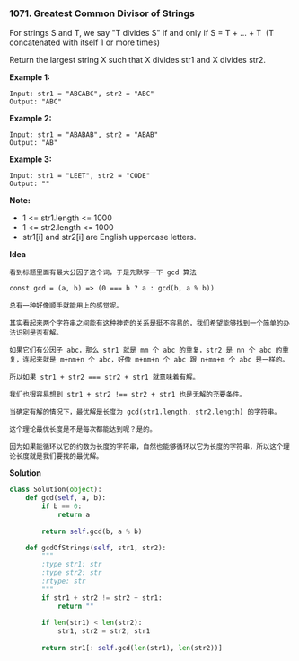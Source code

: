 ### 1071. Greatest Common Divisor of Strings

For strings S and T, we say "T divides S" if and only if S = T + ... + T  (T concatenated with itself 1 or more times)

Return the largest string X such that X divides str1 and X divides str2.

**Example 1:**
```
Input: str1 = "ABCABC", str2 = "ABC"
Output: "ABC"
```

**Example 2:**
```
Input: str1 = "ABABAB", str2 = "ABAB"
Output: "AB"
```

**Example 3:**
```
Input: str1 = "LEET", str2 = "CODE"
Output: ""
```

**Note:**
- 1 <= str1.length <= 1000
- 1 <= str2.length <= 1000
- str1[i] and str2[i] are English uppercase letters.


**Idea**
```
看到标题里面有最大公因子这个词，于是先默写一下 gcd 算法

const gcd = (a, b) => (0 === b ? a : gcd(b, a % b))

总有一种好像顺手就能用上的感觉呢。

其实看起来两个字符串之间能有这种神奇的关系是挺不容易的，我们希望能够找到一个简单的办法识别是否有解。

如果它们有公因子 abc，那么 str1 就是 mm 个 abc 的重复，str2 是 nn 个 abc 的重复，连起来就是 m+nm+n 个 abc，好像 m+nm+n 个 abc 跟 n+mn+m 个 abc 是一样的。

所以如果 str1 + str2 === str2 + str1 就意味着有解。

我们也很容易想到 str1 + str2 !== str2 + str1 也是无解的充要条件。

当确定有解的情况下，最优解是长度为 gcd(str1.length, str2.length) 的字符串。

这个理论最优长度是不是每次都能达到呢？是的。

因为如果能循环以它的约数为长度的字符串，自然也能够循环以它为长度的字符串，所以这个理论长度就是我们要找的最优解。
```

**Solution**
```Python
class Solution(object):
    def gcd(self, a, b):
        if b == 0:
            return a
        
        return self.gcd(b, a % b)

    def gcdOfStrings(self, str1, str2):
        """
        :type str1: str
        :type str2: str
        :rtype: str
        """
        if str1 + str2 != str2 + str1:
            return ""
        
        if len(str1) < len(str2):
            str1, str2 = str2, str1
        
        return str1[: self.gcd(len(str1), len(str2))]
```